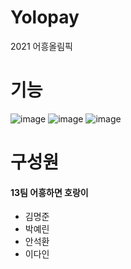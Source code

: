 # Yolopay
2021 어흥올림픽

# 기능
![image](https://user-images.githubusercontent.com/65268003/134765893-a5094257-fe49-4642-b26c-24fc19fce227.png)
![image](https://user-images.githubusercontent.com/65268003/134765904-58f2ccce-dee7-4d49-ad69-e9f1eeeadb4d.png)
![image](https://user-images.githubusercontent.com/65268003/134765910-c7ee1222-3940-4c11-9674-af60da815cf0.png)

# 구성원
#### 13팀 어흥하면 호랑이
* 김명준
* 박예린
* 안석환
* 이다인
